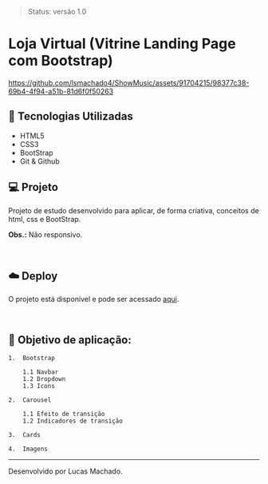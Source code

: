>Status: versão 1.0 
# Loja Virtual (Vitrine Landing Page com Bootstrap)




https://github.com/lsmachado4/ShowMusic/assets/91704215/98377c38-69b4-4f94-a51b-81d6f0f50263






## 🚀 Tecnologias Utilizadas

- HTML5
- CSS3
- BootStrap
- Git & Github

## 💻 Projeto

Projeto de estudo desenvolvido para aplicar, de forma criativa, conceitos de html, css e BootStrap. 

**Obs.:** Não responsivo.

<br>

## ☁️ Deploy
O projeto está disponível e pode ser acessado [aqui](https://lsmachado4.github.io/ShowMusic/).

<br>



## 📖 Objetivo de aplicação:



    1.  Bootstrap 

        1.1 Navbar
        1.2 Dropdown
        1.3 Icons

    2.  Carousel 

        1.1 Efeito de transição 
        1.2 Indicadores de transição

    3.  Cards

    4.  Imagens


---

Desenvolvido por Lucas Machado.
